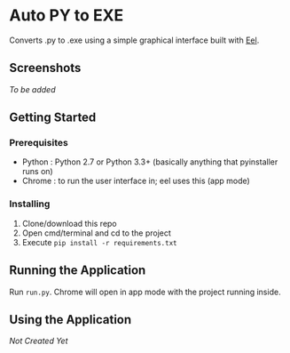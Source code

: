 # Auto PY to EXE
Converts .py to .exe using a simple graphical interface built with [Eel](https://github.com/ChrisKnott/Eel).

## Screenshots
 *To be added*

## Getting Started

### Prerequisites
 - Python : Python 2.7 or Python 3.3+ (basically anything that pyinstaller runs on)
 - Chrome : to run the user interface in; eel uses this (app mode)

### Installing
1. Clone/download this repo
2. Open cmd/terminal and cd to the project
3. Execute ```pip install -r requirements.txt```

## Running the Application
Run ```run.py```. Chrome will open in app mode with the project running inside.

## Using the Application
 *Not Created Yet*
